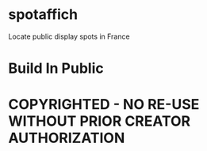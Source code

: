 # spotaffich
Locate public display spots in France

# Build In Public
# COPYRIGHTED - NO RE-USE WITHOUT PRIOR CREATOR AUTHORIZATION
